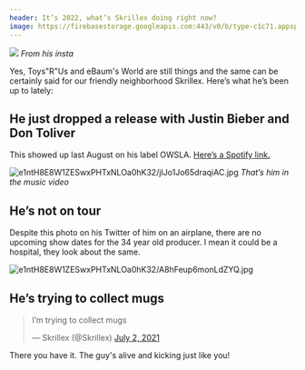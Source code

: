 ```yaml
---
header: It’s 2022, what’s Skrillex doing right now?
image: https://firebasestorage.googleapis.com:443/v0/b/type-c1c71.appspot.com/o/e1ntH8E8W1ZESwxPHTxNLOa0hK32%2Fkm1vf1uWy7t13GCp.jpg?alt=media&token=ea58e8ab-02e0-4348-9109-0e0ff9fa0017
---
```


![]({{page.image}})
*From his insta*

Yes, Toys"R"Us and eBaum's World are still things and the same can be certainly said for our friendly neighborhood Skrillex. Here’s what he’s been up to lately:

## He just dropped a release with Justin Bieber and Don Toliver
This showed up last August on his label OWSLA. [Here’s a Spotify link.](https://open.spotify.com/track/55sgQENF3LY1sUcJUwasLl?si=TCV-8GeXT-qmRxtO-pnbXA)

![e1ntH8E8W1ZESwxPHTxNLOa0hK32/jIJo1Jo65draqiAC.jpg](https://firebasestorage.googleapis.com:443/v0/b/type-c1c71.appspot.com/o/e1ntH8E8W1ZESwxPHTxNLOa0hK32%2FjIJo1Jo65draqiAC.jpg?alt=media&token=d561e295-c97e-4a4b-a2ff-c781ba09e0c0)
*That’s him in the music video*

## He’s not on tour
Despite this photo on his Twitter of him on an airplane, there are no upcoming show dates for the 34 year old producer. I mean it could be a hospital, they look about the same.

![e1ntH8E8W1ZESwxPHTxNLOa0hK32/A8hFeup6monLdZYQ.jpg](https://firebasestorage.googleapis.com:443/v0/b/type-c1c71.appspot.com/o/e1ntH8E8W1ZESwxPHTxNLOa0hK32%2FA8hFeup6monLdZYQ.jpg?alt=media&token=af92ecca-8494-489b-b9e5-3489a00c3a55)


## He’s trying to collect mugs
<blockquote class="twitter-tweet"><p lang="en" dir="ltr">I’m trying to collect mugs</p>&mdash; Skrillex (@Skrillex) <a href="https://twitter.com/Skrillex/status/1410952475654475782?ref_src=twsrc%5Etfw">July 2, 2021</a></blockquote> <script async src="https://platform.twitter.com/widgets.js" charset="utf-8"></script>

There you have it. The guy's alive and kicking just like you!